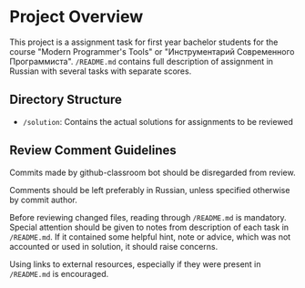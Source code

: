 # Project Overview

This project is a assignment task for first year bachelor students for the course "Modern Programmer's Tools" or "Инструментарий Современного Программиста".
`/README.md` contains full description of assignment in Russian with several tasks with separate scores.

## Directory Structure

- `/solution`: Contains the actual solutions for assignments to be reviewed

## Review Comment Guidelines


Commits made by github-classroom bot should be disregarded from review.

Comments should be left preferably in Russian, unless specified otherwise by commit author.

Before reviewing changed files, reading through `/README.md` is mandatory.
Special attention should be given to notes from description of each task in `/README.md`.
If it contained some helpful hint, note or advice, which was not accounted or used in solution, it should raise concerns.

Using links to external resources, especially if they were present in `/README.md` is encouraged.
